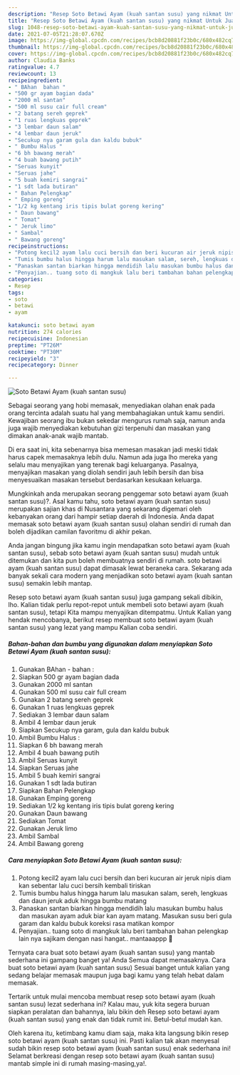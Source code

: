 ```yaml
---
description: "Resep Soto Betawi Ayam (kuah santan susu) yang nikmat Untuk Jualan"
title: "Resep Soto Betawi Ayam (kuah santan susu) yang nikmat Untuk Jualan"
slug: 1048-resep-soto-betawi-ayam-kuah-santan-susu-yang-nikmat-untuk-jualan
date: 2021-07-05T21:28:07.670Z
image: https://img-global.cpcdn.com/recipes/bcb8d20881f23b0c/680x482cq70/soto-betawi-ayam-kuah-santan-susu-foto-resep-utama.jpg
thumbnail: https://img-global.cpcdn.com/recipes/bcb8d20881f23b0c/680x482cq70/soto-betawi-ayam-kuah-santan-susu-foto-resep-utama.jpg
cover: https://img-global.cpcdn.com/recipes/bcb8d20881f23b0c/680x482cq70/soto-betawi-ayam-kuah-santan-susu-foto-resep-utama.jpg
author: Claudia Banks
ratingvalue: 4.7
reviewcount: 13
recipeingredient:
- " BAhan  bahan "
- "500 gr ayam bagian dada"
- "2000 ml santan"
- "500 ml susu cair full cream"
- "2 batang sereh geprek"
- "1 ruas lengkuas geprek"
- "3 lembar daun salam"
- "4 lembar daun jeruk"
- "Secukup nya garam gula dan kaldu bubuk"
- " Bumbu Halus "
- "6 bh bawang merah"
- "4 buah bawang putih"
- "Seruas kunyit"
- "Seruas jahe"
- "5 buah kemiri sangrai"
- "1 sdt lada butiran"
- " Bahan Pelengkap"
- " Emping goreng"
- "1/2 kg kentang iris tipis bulat goreng kering"
- " Daun bawang"
- " Tomat"
- " Jeruk limo"
- " Sambal"
- " Bawang goreng"
recipeinstructions:
- "Potong kecil2 ayam lalu cuci bersih dan beri kucuran air jeruk nipis diam kan sebentar lalu cuci bersih kembali tiriskan"
- "Tumis bumbu halus hingga harum lalu masukan salam, sereh, lengkuas dan daun jeruk aduk hingga bumbu matang"
- "Panaskan santan biarkan hingga mendidih lalu masukan bumbu halus dan masukan ayam aduk biar kan ayam matang. Masukan susu beri gula garam dan kaldu bubuk koreksi rasa matikan kompor"
- "Penyajian.. tuang soto di mangkuk lalu beri tambahan bahan pelengkap lain nya sajikam dengan nasi hangat.. mantaaappp 🤤"
categories:
- Resep
tags:
- soto
- betawi
- ayam

katakunci: soto betawi ayam 
nutrition: 274 calories
recipecuisine: Indonesian
preptime: "PT26M"
cooktime: "PT30M"
recipeyield: "3"
recipecategory: Dinner

---
```



![Soto Betawi Ayam (kuah santan susu)](https://img-global.cpcdn.com/recipes/bcb8d20881f23b0c/680x482cq70/soto-betawi-ayam-kuah-santan-susu-foto-resep-utama.jpg)

Sebagai seorang yang hobi memasak, menyediakan olahan enak pada orang tercinta adalah suatu hal yang membahagiakan untuk kamu sendiri. Kewajiban seorang ibu bukan sekedar mengurus rumah saja, namun anda juga wajib menyediakan kebutuhan gizi terpenuhi dan masakan yang dimakan anak-anak wajib mantab.

Di era  saat ini, kita sebenarnya bisa memesan masakan jadi meski tidak harus capek memasaknya lebih dulu. Namun ada juga lho mereka yang selalu mau menyajikan yang terenak bagi keluarganya. Pasalnya, menyajikan masakan yang diolah sendiri jauh lebih bersih dan bisa menyesuaikan masakan tersebut berdasarkan kesukaan keluarga. 



Mungkinkah anda merupakan seorang penggemar soto betawi ayam (kuah santan susu)?. Asal kamu tahu, soto betawi ayam (kuah santan susu) merupakan sajian khas di Nusantara yang sekarang digemari oleh kebanyakan orang dari hampir setiap daerah di Indonesia. Anda dapat memasak soto betawi ayam (kuah santan susu) olahan sendiri di rumah dan boleh dijadikan camilan favoritmu di akhir pekan.

Anda jangan bingung jika kamu ingin mendapatkan soto betawi ayam (kuah santan susu), sebab soto betawi ayam (kuah santan susu) mudah untuk ditemukan dan kita pun boleh membuatnya sendiri di rumah. soto betawi ayam (kuah santan susu) dapat dimasak lewat beraneka cara. Sekarang ada banyak sekali cara modern yang menjadikan soto betawi ayam (kuah santan susu) semakin lebih mantap.

Resep soto betawi ayam (kuah santan susu) juga gampang sekali dibikin, lho. Kalian tidak perlu repot-repot untuk membeli soto betawi ayam (kuah santan susu), tetapi Kita mampu menyajikan ditempatmu. Untuk Kalian yang hendak mencobanya, berikut resep membuat soto betawi ayam (kuah santan susu) yang lezat yang mampu Kalian coba sendiri.

<!--inarticleads1-->

##### Bahan-bahan dan bumbu yang digunakan dalam menyiapkan Soto Betawi Ayam (kuah santan susu):

1. Gunakan  BAhan - bahan :
1. Siapkan 500 gr ayam bagian dada
1. Gunakan 2000 ml santan
1. Gunakan 500 ml susu cair full cream
1. Gunakan 2 batang sereh geprek
1. Gunakan 1 ruas lengkuas geprek
1. Sediakan 3 lembar daun salam
1. Ambil 4 lembar daun jeruk
1. Siapkan Secukup nya garam, gula dan kaldu bubuk
1. Ambil  Bumbu Halus :
1. Siapkan 6 bh bawang merah
1. Ambil 4 buah bawang putih
1. Ambil Seruas kunyit
1. Siapkan Seruas jahe
1. Ambil 5 buah kemiri sangrai
1. Gunakan 1 sdt lada butiran
1. Siapkan  Bahan Pelengkap
1. Gunakan  Emping goreng
1. Sediakan 1/2 kg kentang iris tipis bulat goreng kering
1. Gunakan  Daun bawang
1. Sediakan  Tomat
1. Gunakan  Jeruk limo
1. Ambil  Sambal
1. Ambil  Bawang goreng




<!--inarticleads2-->

##### Cara menyiapkan Soto Betawi Ayam (kuah santan susu):

1. Potong kecil2 ayam lalu cuci bersih dan beri kucuran air jeruk nipis diam kan sebentar lalu cuci bersih kembali tiriskan
1. Tumis bumbu halus hingga harum lalu masukan salam, sereh, lengkuas dan daun jeruk aduk hingga bumbu matang
1. Panaskan santan biarkan hingga mendidih lalu masukan bumbu halus dan masukan ayam aduk biar kan ayam matang. Masukan susu beri gula garam dan kaldu bubuk koreksi rasa matikan kompor
1. Penyajian.. tuang soto di mangkuk lalu beri tambahan bahan pelengkap lain nya sajikam dengan nasi hangat.. mantaaappp 🤤




Ternyata cara buat soto betawi ayam (kuah santan susu) yang mantab sederhana ini gampang banget ya! Anda Semua dapat memasaknya. Cara buat soto betawi ayam (kuah santan susu) Sesuai banget untuk kalian yang sedang belajar memasak maupun juga bagi kamu yang telah hebat dalam memasak.

Tertarik untuk mulai mencoba membuat resep soto betawi ayam (kuah santan susu) lezat sederhana ini? Kalau mau, yuk kita segera buruan siapkan peralatan dan bahannya, lalu bikin deh Resep soto betawi ayam (kuah santan susu) yang enak dan tidak rumit ini. Betul-betul mudah kan. 

Oleh karena itu, ketimbang kamu diam saja, maka kita langsung bikin resep soto betawi ayam (kuah santan susu) ini. Pasti kalian tak akan menyesal sudah bikin resep soto betawi ayam (kuah santan susu) enak sederhana ini! Selamat berkreasi dengan resep soto betawi ayam (kuah santan susu) mantab simple ini di rumah masing-masing,ya!.

